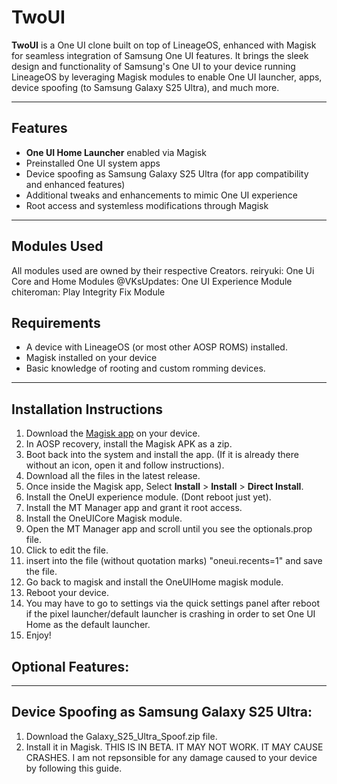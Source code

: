 # TwoUI

**TwoUI** is a One UI clone built on top of LineageOS, enhanced with Magisk for seamless integration of Samsung One UI features. It brings the sleek design and functionality of Samsung's One UI to your device running LineageOS by leveraging Magisk modules to enable One UI launcher, apps, device spoofing (to Samsung Galaxy S25 Ultra), and much more.

---

## Features

- **One UI Home Launcher** enabled via Magisk
- Preinstalled One UI system apps
- Device spoofing as Samsung Galaxy S25 Ultra (for app compatibility and enhanced features)
- Additional tweaks and enhancements to mimic One UI experience
- Root access and systemless modifications through Magisk

---

## Modules Used
All modules used are owned by their respective Creators.
reiryuki: One Ui Core and Home Modules
@VKsUpdates: One UI Experience Module
chiteroman: Play Integrity Fix Module

## Requirements

- A device with LineageOS (or most other AOSP ROMS) installed.
- Magisk installed on your device
- Basic knowledge of rooting and custom romming devices.
---

## Installation Instructions

1. Download the [Magisk app](https://github.com/topjohnwu/Magisk/releases/tag/v29.0) on your device.
2. In AOSP recovery, install the Magisk APK as a zip.
3. Boot back into the system and install the app. (If it is already there without an icon, open it and follow instructions).
4. Download all the files in the latest release.
5. Once inside the Magisk app, Select **Install** > **Install** > **Direct Install**.
6. Install the OneUI experience module. (Dont reboot just yet).
7. Install the MT Manager app and grant it root access.
8. Install the OneUICore Magisk module.
9. Open the MT Manager app and scroll until you see the optionals.prop file.
10. Click to edit the file.
11. insert into the file (without quotation marks) "oneui.recents=1" and save the file.
12. Go back to magisk and install the OneUIHome magisk module.
13. Reboot your device.
14. You may have to go to settings via the quick settings panel after reboot if the pixel launcher/default launcher is crashing in order to set One UI Home as the default launcher.
15. Enjoy!

## Optional Features:
---
## Device Spoofing as Samsung Galaxy S25 Ultra:
1. Download the Galaxy_S25_Ultra_Spoof.zip file.
2. Install it in Magisk.
THIS IS IN BETA. IT MAY NOT WORK. IT MAY CAUSE CRASHES.
I am not repsonsible for any damage caused to your device by following this guide.
